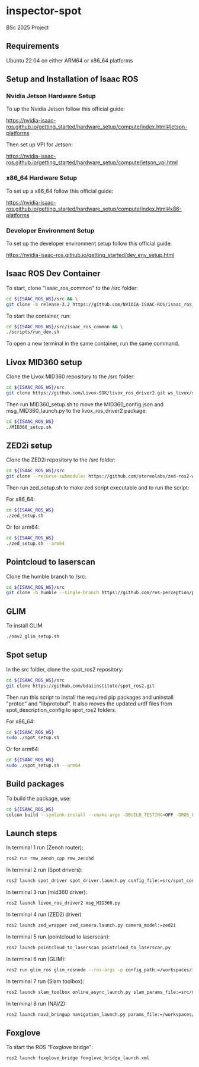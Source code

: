 # inspector-spot

BSc 2025 Project


## Requirements

Ubuntu 22.04 on either ARM64 or x86_64 platforms

## Setup and Installation of Isaac ROS

### Nvidia Jetson Hardware Setup

To  up the Nvidia Jetson follow this official guide:

https://nvidia-isaac-ros.github.io/getting_started/hardware_setup/compute/index.html#jetson-platforms

Then set up VPI for Jetson:

https://nvidia-isaac-ros.github.io/getting_started/hardware_setup/compute/jetson_vpi.html

### x86_64 Hardware Setup

To set up a x86_64 follow this official guide:

https://nvidia-isaac-ros.github.io/getting_started/hardware_setup/compute/index.html#x86-platforms

### Developer Environment Setup
To set up the developer environment setup follow this official guide:

https://nvidia-isaac-ros.github.io/getting_started/dev_env_setup.html

## Isaac ROS Dev Container

To start, clone "Isaac_ros_common" to the /src folder:

```bash
cd ${ISAAC_ROS_WS}/src && \
git clone -b release-3.2 https://github.com/NVIDIA-ISAAC-ROS/isaac_ros_common.git isaac_ros_common
```

To start the container, run:

```bash
cd ${ISAAC_ROS_WS}/src/isaac_ros_common && \
./scripts/run_dev.sh
```

To open a new terminal in the same container, run the same command.

## Livox MID360 setup

Clone the Livox MID360 repository to the /src folder:

```bash
cd ${ISAAC_ROS_WS}/src
git clone https://github.com/Livox-SDK/livox_ros_driver2.git ws_livox/src/livox_ros_driver2
```

Then run MID360_setup.sh to move the MID360_config.json and msg_MID360_launch.py to the livox_ros_driver2 package:

```bash
cd ${ISAAC_ROS_WS}
./MID360_setup.sh
```


## ZED2i setup
Clone the ZED2i repository to the /src folder:

```bash
cd ${ISAAC_ROS_WS}/src
git clone --recurse-submodules https://github.com/stereolabs/zed-ros2-wrapper
```

Then run zed_setup.sh to make zed script executable and to run the script:

For x86_64:
```bash
cd ${ISAAC_ROS_WS}
./zed_setup.sh
```
Or for arm64:
```bash
cd ${ISAAC_ROS_WS}
./zed_setup.sh --arm64
```

## Pointcloud to laserscan
Clone the humble branch to /src:

```bash
cd ${ISAAC_ROS_WS}/src
git clone -b humble --single-branch https://github.com/ros-perception/pointcloud_to_laserscan.git
```

## GLIM
To install GLIM

```bash
./nav2_glim_setup.sh
```

## Spot setup

In the src folder, clone the spot_ros2 repository:
```bash
cd ${ISAAC_ROS_WS}/src
git clone https://github.com/bdaiinstitute/spot_ros2.git
```

Then run this script to install the required pip packages and uninstall "protoc" and "libprotobuf".
It also moves the updated urdf files from spot_description_config to spot_ros2 folders.

For x86_64:
```bash
cd ${ISAAC_ROS_WS}
sudo ./spot_setup.sh
```
Or for arm64:
```bash
cd ${ISAAC_ROS_WS}
sudo ./spot_setup.sh --arm64
```
## Build packages

To build the package, use:
```bash
cd ${ISAAC_ROS_WS}
colcon build --symlink-install --cmake-args -DBUILD_TESTING=OFF -DROS_EDITION=ROS2 -DHUMBLE_ROS=humble
```
## Launch steps

In terminal 1 run (Zenoh router):
```bash
ros2 run rmw_zenoh_cpp rmw_zenohd
```

In terminal 2 run (Spot drivers):
```bash
ros2 launch spot_driver spot_driver.launch.py config_file:=src/spot_config.yaml
```

In terminal 3 run (mid360 driver):
```bash
ros2 launch livox_ros_driver2 msg_MID360.py
```

In terminal 4 run (ZED2i driver)
```bash
ros2 launch zed_wrapper zed_camera.launch.py camera_model:=zed2i
```

In terminal 5 run (pointcloud to laserscan):
```bash
ros2 launch pointcloud_to_laserscan pointcloud_to_laserscan.py
```

In terminal 6 run (GLIM):
```bash
ros2 run glim_ros glim_rosnode --ros-args -p config_path:=/workspaces/isaac_ros-dev/src/nav_launch/config/
```

In terminal 7 run (Slam toolbox):
```bash
ros2 launch slam_toolbox online_async_launch.py slam_params_file:=src/nav_launch/config/mapper_params_online_async.yaml
```

In terminal 8 run (NAV2):
```bash
ros2 launch nav2_bringup navigation_launch.py params_file:=/workspaces/isaac_ros-dev/src/nav_launch/config/nav2_params.yaml
```

## Foxglove
To start the ROS "Foxglove bridge":
```bash
ros2 launch foxglove_bridge foxglove_bridge_launch.xml
```
